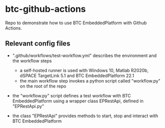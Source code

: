 # btc-github-actions
Repo to demonstrate how to use BTC EmbeddedPlatform with Github Actions.

## Relevant config files
- ".github/workflows/test-workflow.yml" describes the environment and the workflow steps
  - a self-hosted runner is used with Windows 10, Matlab R2020b, dSPACE TargetLink 5.1 and BTC EmbeddedPlatform 22.1
  - the main workflow step invokes a python script called "workflow.py" on the root of the repo

- the "workflow.py" script defines a test workflow with BTC EmbeddedPlatform using a wrapper class EPRestApi, defined in "EPRestApi.py"
- the class "EPRestApi" provides methods to start, stop and interact with BTC EmbeddedPlatform

